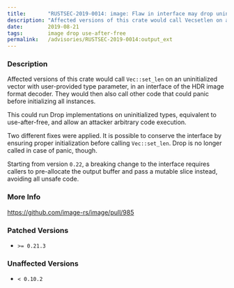 ```yaml
---
title:       "RUSTSEC-2019-0014: image: Flaw in interface may drop uninitialized instance of arbitrary types"
description: "Affected versions of this crate would call Vecsetlen on an uninitialized vector with userprovided type parameter, in an interface of the HDR image format decoder. They would then also call other code that could panic before initializing all instances. This could run Drop implementations on uninitialized types, equivalent to useafterfree, and allow an attacker arbitrary code execution.  Two different fixes were applied. It is possible to conserve the interface by ensuring proper initialization before calling Vecsetlen. Drop is no longer called in case of panic, though. Starting from version 0.22, a breaking change to the interface requires callers to preallocate the output buffer and pass a mutable slice instead, avoiding all unsafe code."
date:        2019-08-21
tags:        image drop use-after-free
permalink:   /advisories/RUSTSEC-2019-0014:output_ext
---
```


### Description

Affected versions of this crate would call `Vec::set_len` on an uninitialized
vector with user-provided type parameter, in an interface of the HDR image
format decoder. They would then also call other code that could panic before
initializing all instances.

This could run Drop implementations on uninitialized types, equivalent to
use-after-free, and allow an attacker arbitrary code execution.
 
Two different fixes were applied. It is possible to conserve the interface by
ensuring proper initialization before calling `Vec::set_len`. Drop is no longer
called in case of panic, though.

Starting from version `0.22`, a breaking change to the interface requires
callers to pre-allocate the output buffer and pass a mutable slice instead,
avoiding all unsafe code.

### More Info

<https://github.com/image-rs/image/pull/985>

### Patched Versions

- `>= 0.21.3`



### Unaffected Versions

- `< 0.10.2`
